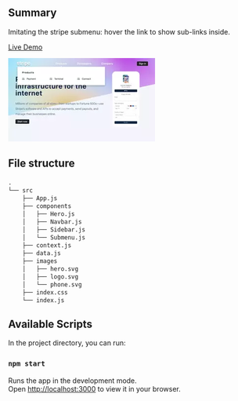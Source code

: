 ## Summary

Imitating the stripe submenu: hover the link to show sub-links inside.

[Live Demo](https://christy313.github.io/react15-project13/)

![](./src/images/13-stripe-submenus.webp)

## File structure

```
.
└── src
    ├── App.js
    ├── components
    │   ├── Hero.js
    │   ├── Navbar.js
    │   ├── Sidebar.js
    │   └── Submenu.js
    ├── context.js
    ├── data.js
    ├── images
    │   ├── hero.svg
    │   ├── logo.svg
    │   └── phone.svg
    ├── index.css
    └── index.js
```

## Available Scripts

In the project directory, you can run:

### `npm start`

Runs the app in the development mode.\
Open [http://localhost:3000](http://localhost:3000) to view it in your browser.
